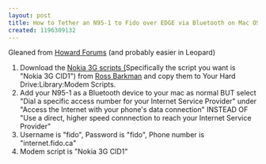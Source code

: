 ```yaml
---
layout: post
title: How to Tether an N95-1 to Fido over EDGE via Bluetooth on Mac OS X Tiger
created: 1196309132
---
```

<p>Gleaned from <a href="http://www.howardforums.com/archive/topic/659355-1.html">Howard Forums</a> (and probably easier in Leopard)</p><ol><li>Download the <a href="http://www.taniwha.org.uk/files/Nokia3G-2006-08.zip">Nokia 3G scripts (</a>Specifically the script you want is "Nokia 3G CID1") from <a href="http://www.taniwha.org.uk/">Ross Barkman</a> and copy them to Your Hard Drive:Library:Modem Scripts.</li><li>Add your N95-1 as a Bluetooth device to your mac as normal BUT select "Dial a specific access number for your Internet Service Provider" under "Access the Internet with your phone's data connection" INSTEAD OF "Use a direct, higher speed connnection to reach your Internet Service Provider"</li><li>Username is "fido", Password is "fido", Phone number is "internet.fido.ca"</li><li>Modem script is "Nokia 3G CID1"</li></ol>
